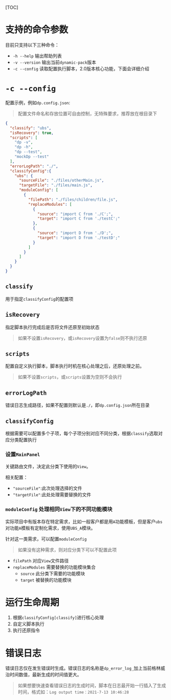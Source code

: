 [TOC]

# 支持的命令参数
目前只支持以下三种命令：
- `-h --help` 输出帮助列表
- `-v --version` 输出当前`dynamic-pack`版本
- `-c --config` 读取配置执行脚本，2.0版本核心功能，下面会详细介绍

# `-c --config`
配置示例，例如`dp.config.json`:
> 配置文件命名和存放位置可自由控制，无特殊要求，推荐放在根目录下
```json
{
  "classify": "ubs",
  "isRecovery": true,
  "scripts": [
    "dp -v",
    "dp -h",
    "dp --test",
    "mockDp --test"
  ],
  "errorLogPath": "./",
  "classifyConfig":{
    "ubs": {
      "sourceFile": "./files/otherMain.js",
      "targetFile": "./files/main.js",
      "moduleConfig": [
        {
          "filePath": "./files/children/file.js",
          "replaceModules": [
            {
              "source": "import C from './C';",
              "target": "import C from './testC';"
            },
            {
              "source": "import D from './D';",
              "target": "import D from './testD';"
            }
          ]
        }
      ]
    }
  }
}
```

## `classify` 
用于指定`classifyConfig`的配置项

## `isRecovery`
指定脚本执行完成后是否将文件还原至初始状态

> 如果不设置`isRecovery`，或`isRecovery`设置为`false`则不执行还原

## `scripts`
配置自定义执行脚本，脚本执行时机在核心处理之后，还原处理之前。
> 如果不设置`scripts`，或`scripts`设置为空则不会执行

## `errorLogPath`
错误日志生成路径，如果不配置则默认是`./`，即`dp.config.json`所在目录

## `classifyConfig`
根据需要可以配置多个子项，每个子项分别对应不同分类，根据`classify`选取对应分类配置执行

### 设置`MainPanel`
关键路由文件，决定此分类下使用的`View`。

相关配置：
- `"sourceFile"`:此次处理选择的文件
- `"targetFile"`:此处处理需要替换的文件

### `moduleConfig` 处理相同`View`下的不同功能模块
实际项目中有版本存在特定需求，比如一般客户都是用`A`功能模板，但是客户`ubs`对功能`A`模板有定制化需求，使用`UBS_A`模块。

针对这一类需求，可以配置`moduleConfig`
> 如果没有这种需求，则对应分类下可以不配置此项
- `filePath` 对应`View`文件路径
- `replaceModules` 需要替换的功能模块集合
    - `source` 此分类下需要的功能模块
    - `target` 被替换的功能模块
    
# 运行生命周期
1. 根据`classifyConfig[classify]`进行核心处理
2. 自定义脚本执行
3. 执行还原指令

# 错误日志
错误日志仅在发生错误时生成。错误日志的名称是`dp_error_log_`加上当前格林威治时间数值，最新生成的时间值更大。

> 如果想要快速查看错误日志的生成时间，脚本在日志最开始一行插入了生成时间，格式如：`Log output time：2021-7-13 10:46:28`

